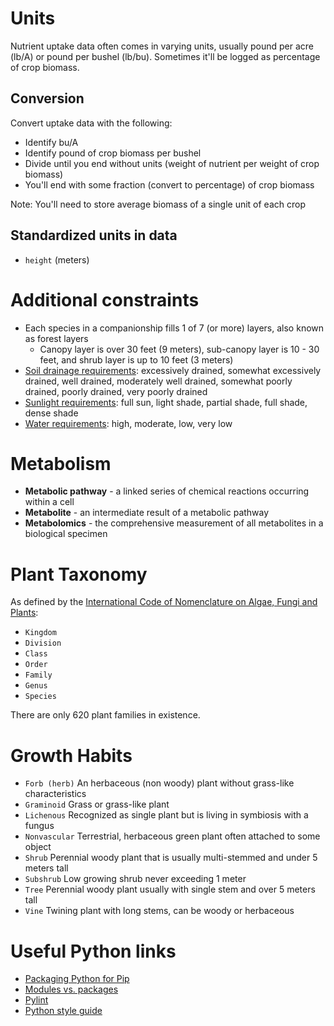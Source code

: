 # Units
Nutrient uptake data often comes in varying units, usually pound per acre (lb/A) or pound per bushel (lb/bu).
Sometimes it'll be logged as percentage of crop biomass.

## Conversion
Convert uptake data with the following:
- Identify bu/A
- Identify pound of crop biomass per bushel
- Divide until you end without units (weight of nutrient per weight of crop biomass)
- You'll end with some fraction (convert to percentage) of crop biomass

Note: You'll need to store average biomass of a single unit of each crop

## Standardized units in data
- `height` (meters)

# Additional constraints
- Each species in a companionship fills 1 of 7 (or more) layers, also known as forest layers
  - Canopy layer is over 30 feet (9 meters), sub-canopy layer is 10 - 30 feet, and shrub layer is up to 10 feet (3 meters)
- [Soil drainage requirements](https://cteco.uconn.edu/guides/Soils_Drainage.htm): excessively drained, somewhat excessively drained, well drained, moderately well drained, somewhat poorly drained, poorly drained, very poorly drained
- [Sunlight requirements](https://www.johnson.k-state.edu/lawn-garden/agent-articles/miscellaneous/defining-sun-requirements-for-plants.html): full sun, light shade, partial shade, full shade, dense shade
- [Water requirements](https://www.ladwp.cafriendlylandscaping.com/Garden-Resources/WaterNeeds.php): high, moderate, low, very low

# Metabolism
- **Metabolic pathway** - a linked series of chemical reactions occurring within a cell
- **Metabolite** - an intermediate result of a metabolic pathway
- **Metabolomics** - the comprehensive measurement of all metabolites in a biological specimen

# Plant Taxonomy
As defined by the [International Code of Nomenclature on Algae, Fungi and Plants](https://en.wikipedia.org/wiki/International_Code_of_Nomenclature_for_algae,_fungi,_and_plants):
- `Kingdom`
- `Division`
- `Class`
- `Order`
- `Family`
- `Genus`
- `Species`

There are only 620 plant families in existence.

# Growth Habits
- `Forb (herb)` An herbaceous (non woody) plant without grass-like characteristics
- `Graminoid` Grass or grass-like plant
- `Lichenous` Recognized as single plant but is living in symbiosis with a fungus
- `Nonvascular` Terrestrial, herbaceous green plant often attached to some object
- `Shrub` Perennial woody plant that is usually multi-stemmed and under 5 meters tall
- `Subshrub` Low growing shrub never exceeding 1 meter
- `Tree` Perennial woody plant usually with single stem and over 5 meters tall
- `Vine` Twining plant with long stems, can be woody or herbaceous

# Useful Python links
- [Packaging Python for Pip](https://packaging.python.org/en/latest/tutorials/packaging-projects/)
- [Modules vs. packages](https://docs.python.org/3/tutorial/modules.html)
- [Pylint](https://pylint.org/)
- [Python style guide](https://www.python.org/dev/peps/pep-0008/)